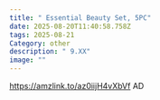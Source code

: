 ```yaml
---
title: " Essential Beauty Set, 5PC"
date: 2025-08-20T11:40:58.758Z
tags: 2025-08-21
Category: other
description: " 9.XX"
image: ""
---
```

https://amzlink.to/az0iijH4vXbVf    AD